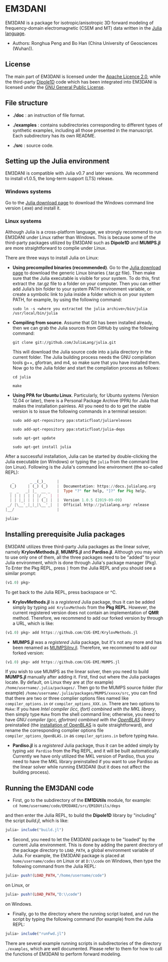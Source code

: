 # EM3DANI

EM3DANI is a package for isotropic/anisotropic 3D forward modeling of frequency-domain electromagnetic (CSEM and MT) data written in the [Julia language](http://julialang.org).

*  Authors: Ronghua Peng and Bo Han (China University of Geosciences (Wuhan)).

## License

The main part of EM3DANI is licensed under the [Apache Licence 2.0](http://www.apache.org/licenses/LICENSE-2.0), while the third-party [Dipole1D](https://marineemlab.ucsd.edu/Projects/Occam/1DCSEM/index.html) code which has been integrated into EM3DANI is licensed under the [GNU General Public License](http://www.gnu.org/licenses/).


## File structure
* **./doc** :        an instruction of file format.

* **./examples** :   contains subdirectories corresponding to different types of synthetic examples, including all those presented in the manuscript. Each subdirectory has its own README.

* **./src** :        source code.

## Setting up the Julia environment
EM3DANI is compatible with Julia v0.7 and later versions. We recommend to install v1.0.5, the long-term support (LTS) release.
### Windows systems
Go to the [Julia download page](https://julialang.org/downloads/) to download the Windows command line version (.exe) and install it.

### Linux systems
Although Julia is a cross-platform language, we strongly recommend to run EM3DANI under Linux rather than Windows. This is because some of the third-party packages utilized by EM3DANI such as **Dipole1D** and **MUMPS.jl** are more straightforward to complie under Linux.

There are three ways to install Julia on Linux:

* **Using precompiled binaries (recommended)**.	Go to the [Julia download page](https://julialang.org/downloads/) to download the generic Linux binaries (.tar.gz file).
	Then make sure that the Julia executable is visible for your system. To do this, first extract the .tar.gz file to a folder on your computer.
	Then you can either add Julia’s bin folder to your system PATH environment variable, or create a symbolic link to julia inside a folder which
	is on your system PATH, for example, by using the following command:

  `sudo ln -s <where you extracted the julia archive>/bin/julia /usr/local/bin/julia`


* **Compiling from source**. Assume that Git has been installed already, then we can grab the Julia sources from GitHub by using the following command:

  `git clone git://github.com/JuliaLang/julia.git`

  This will download the Julia source code into a julia directory in the current folder. The Julia building process needs the GNU compilation tools g++, gfortran, and m4, so make sure that you have installed them. Now go to the Julia folder and start the compilation process as follows:

  `cd julia`

  `make`


* **Using PPA for Ubuntu Linux**. Particularly, for Ubuntu systems (Version 12.04 or later), there is a Personal Package Archive (PPA) for Julia
	that makes the installation painless. All you need to do to get the stable version is to issue the following commands in a terminal session:

  `sudo add-apt-repository ppa:staticfloat/juliareleases`

  `sudo add-apt-repository ppa:staticfloat/julia-deps`

  `sudo apt-get update`

  `sudo apt-get install julia`

After a successful installation, Julia can be started by double-clicking the Julia executable (on Windows) or typing the `julia` from the command line (on Linux). Following is the Julia's command line environment (the so-called REPL):


```jl
   _       _ _(_)_     |
  (_)     | (_) (_)    |  Documentation: https://docs.julialang.org
  _  _   _| |_  __ _   |  Type "?" for help, "]?" for Pkg help.
  | | | | | | |/ _` |  |
  | | |_| | | | (_| |  |  Version 1.0.5 (2019-09-09)
 _/ |\__'_|_|_|\__'_|  |  Official http://julialang.org/ release
|__/                   |  

julia>
```

## Installing prerequisite Julia packages

EM3DANI utilizes three third-party Julia packages as the linear solver, namely **KrylovMethods.jl**, **MUMPS.jl** and **Pardiso.jl**. Although you may wish to use only one of them, all the three packages need to be "added" to your Julia environment, which is done through Julia's package manager (Pkg). To Enter the Pkg REPL, press `]` from the Julia REPL and you should see a similar prompt:
```jl
(v1.0) pkg>
```
To get back to the Julia REPL, press backspace or ^C.

* **KrylovMethods.jl** is a *registered* Julia package, thus it can be added simply by typing `add KrylovMethods` from the **Pkg REPL**. However, the current registered version does not contain an implementation of **QMR** method. Therefore, we recommend to add our forked version by through a URL, which is like:

 ```jl
 (v1.0) pkg> add https://github.com/CUG-EMI/KrylovMethods.jl
 ```

* **MUMPS.jl** was a *registered* Julia package, but it's not any more and has been renamed as [MUMPSjInv.jl](https://github.com/JuliaInv/MUMPSjInv.jl). Therefore, we recommend to add our forked version:

 ```jl
 (v1.0) pkg> add https://github.com/CUG-EMI/MUMPS.jl
 ```

 If you wish to use MUMPS as the linear solver, then you need to build **MUMPS.jl** manually after adding it. First, find out where the Julia packages locate. By default, on Linux they are at (for example) `/home/username/.julia/packages/`. Then go to the MUMPS source folder (for example) `/home/username/.julia/packages/MUMPS/xxxxx/src`, you can find that there are two or three complier options files named like `compiler_options.in` or `compiler_options_XXX.in`. There are two options to `Make`: If you have *Intel compiler (icc, ifort) combined with the MKL library*, then simply type `Make` from the shell command line; otherwise, you need to have *GNU compiler (gcc, gfortran) combined with the [OpenBLAS](http://www.openblas.net/) library* preinstalled (the [installation of OpenBLAS](https://github.com/xianyi/OpenBLAS/wiki/Installation-Guide) is quite straightforward), and rename the corresponding complier options file `compiler_options_OpenBLAS.in` as `compiler_options.in` before typing `Make`.

* **Pardiso.jl** is a *registered* Julia package, thus it can be added simply by typing `add Pardiso` from the Pkg REPL, and it will be built automatically. Currently we have only utilized the MKL version of Pardiso, thus you need to have the MKL library preinstalled if you want to use
Pardiso as the linear solver while running EM3DANI (but it does not affect the building process).


## Running the EM3DANI code
* First, go to the subdirectory of the **EM1DUtils** module, for example:  
`cd home/username/code/EM3DANI/src/EM1DUtils/deps`

 and then enter the Julia REPL, to build the **Dipole1D** library by "including" the script *build.jl*, which is like:
 ```jl
 julia> include("build.jl")
 ```

* Second, you need to let the EM3DANI package to be "loaded" by the current Julia environment. This is done by adding the parent directory of the package directory to  `LOAD_PATH`, a global environment variable of Julia. For example, the EM3DANI package is placed at `home/username/codes` on Linux or at `D:\\code` on Windows, then type the following command from the Julia REPL:

 ```jl
 julia> push!(LOAD_PATH,"/home/username/code")
 ```

 on Linux, or

 ```jl
 julia> push!(LOAD_PATH,"D:\\code")
 ```

 on Windows.   


* Finally, go to the directory where the running script loated, and run the script by typing the following command (for example) from the Julia REPL:

 ```jl
 julia> include("runFwd.jl")
 ```

There are several example running scripts in subdirectories of the directory `./examples`, which are well documented. Please
refer to them for how to call the functions of EM3DANI to perform forward modeling.
